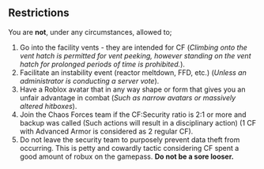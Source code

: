 ## Restrictions
You are **not**, under any circumstances, allowed to;
1. Go into the facility vents - they are intended for CF (_Climbing onto the vent hatch is permitted for vent peeking, however standing on the vent hatch for prolonged periods of time is prohibited._).
2. Facilitate an instability event (reactor meltdown, FFD, etc.) (_Unless an administrator is conducting a server vote_).
3. Have a Roblox avatar that in any way shape or form that gives you an unfair advantage in combat (_Such as narrow avatars or massively altered hitboxes_).
4. Join the Chaos Forces team if the CF:Security ratio is 2:1 or more and backup was called (Such actions will result in a disciplinary action) (1 CF with Advanced Armor is considered as 2 regular CF).
5. Do not leave the security team to purposely prevent data theft from occurring. This is petty and cowardly tactic considering CF spent a good amount of robux on the gamepass. **Do not be a sore looser.**